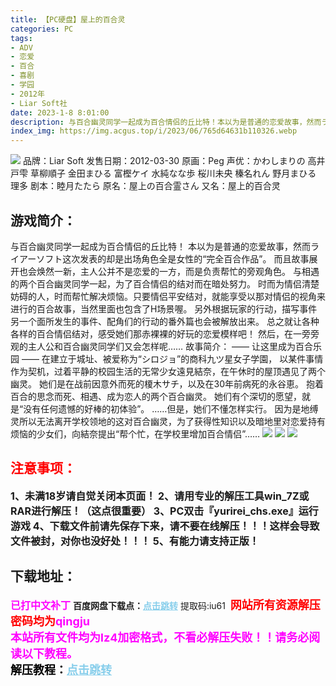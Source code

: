 ```yaml
---
title: 【PC硬盘】屋上的百合灵
categories: PC
tags:
- ADV
- 恋爱
- 百合
- 喜剧
- 学园
- 2012年
- Liar Soft社
date: 2023-1-8 8:01:00
description: 与百合幽灵同学一起成为百合情侣的丘比特！本以为是普通的恋爱故事，然而ライアーソフト这次发表的却是出场角色全是女性的“完全百合作品”。而且故事展开也会焕然一新，主人公并不是恋爱的一方，而是负责帮忙的旁观角色。
index_img: https://img.acgus.top/i/2023/06/765d64631b110326.webp
---
```

![](https://img.acgus.top/i/2023/06/765d64631b110326.webp)
品牌：Liar Soft
发售日期：2012-03-30
原画：Peg
声优：かわしまりの 高井戸雫 草柳順子 金田まひる 富樫ケイ 水純なな歩 桜川未央 榛名れん 野月まひる 理多
剧本：睦月たたら
原名：屋上の百合霊さん
又名：屋上的百合灵

## 游戏简介：
与百合幽灵同学一起成为百合情侣的丘比特！
本以为是普通的恋爱故事，然而ライアーソフト这次发表的却是出场角色全是女性的“完全百合作品”。
而且故事展开也会焕然一新，主人公并不是恋爱的一方，而是负责帮忙的旁观角色。
与相遇的两个百合幽灵同学一起，为了百合情侣的结对而在暗处努力。
时而为情侣清楚妨碍的人，时而帮忙解决烦恼。只要情侣平安结对，就能享受以那对情侣的视角来进行的百合故事，当然里面也包含了H场景喔。
另外根据玩家的行动，描写事件另一个面所发生的事件、配角们的行动的番外篇也会被解放出来。
总之就让各种各样的百合情侣结对，感受她们那赤裸裸的好玩的恋爱模样吧！
然后，在一旁旁观的主人公和百合幽灵同学们又会怎样呢……
故事简介：
—— 让这里成为百合乐园 ——
在建立于城址、被爱称为“シロジョ”的商科九ツ星女子学園，
以某件事情作为契机，过着平静的校园生活的无常少女遠見結奈，在午休时的屋顶遇见了两个幽灵。
她们是在战前因意外而死的榎木サチ，以及在30年前病死的永谷恵。
抱着百合的思念而死、相遇、成为恋人的两个百合幽灵。
她们有个深切的愿望，就是“没有任何遗憾的好棒的初体验”。
……但是，她们不懂怎样实行。
因为是地缚灵所以无法离开学校领地的这对百合幽灵，为了获得性知识以及暗地里对恋爱持有烦恼的少女们，向結奈提出“帮个忙，在学校里增加百合情侣”……
![](https://img.acgus.top/i/2023/06/f852ec7046110338.webp)
![](https://img.acgus.top/i/2023/06/9d3f8ddab6110330.webp)
![](https://img.acgus.top/i/2023/06/756eda8998110334.webp)





## <font color=#FF0000 >注意事项：</font>
<font size=3><b>1、未满18岁请自觉关闭本页面！
2、请用专业的解压工具win_7Z或RAR进行解压！（这点很重要）
3、PC双击『yurirei_chs.exe』运行游戏
4、下载文件前请先保存下来，请不要在线解压！！！这样会导致文件被封，对你也没好处！！！
5、有能力请支持正版！</b></font>

## 下载地址：
<font color=#FF00FF size=3><b>已打中文补丁</b></font>
<b>百度网盘下载点：</b><a href="https://pan.baidu.com/s/1vwnN5TaoERDNC97CitWc1w?pwd=iu61" style="color: #87CEEB;"><b>点击跳转</b></a> 提取码:iu61
<a style="padding: 0" href="https://post.qingju.org/AD/"><img style="max-width:100%" src="https://img.acgus.top/i/2024/07/478f689b8021d8d499ab43d21acf137a.gif" alt=""></a>
<b><font color=#FF0000 size=4>网站所有资源解压密码均为</b></font><b><font color=#FF00FF size=4>qingju</font><font color=#FF0000 ></font></b><br><b><font color=#FF00FF size=4>本站所有文件均为lz4加密格式，不看必解压失败！！请务必阅读以下教程。</b></font><br><b><font color=#000 size=4>解压教程：</b><a href="https://post.qingju.org/tutorial/000/" style="color: #87CEEB;"><b>点击跳转</b></a>
